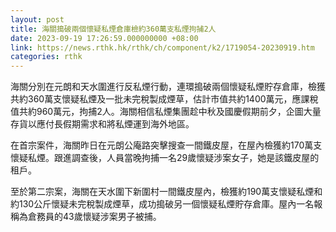```yaml
---
layout: post
title: 海關搗破兩個懷疑私煙倉庫檢約360萬支私煙拘捕2人
date: 2023-09-19 17:26:59.000000000 +08:00
link: https://news.rthk.hk/rthk/ch/component/k2/1719054-20230919.htm
categories: rthk
---
```


海關分別在元朗和天水圍進行反私煙行動，連環搗破兩個懷疑私煙貯存倉庫，檢獲共約360萬支懷疑私煙及一批未完稅製成煙草，估計市值共約1400萬元，應課稅值共約960萬元，拘捕2人。海關相信私煙集團趁中秋及國慶假期前夕，企圖大量存貨以應付長假期需求和將私煙運到海外地區。

在首宗案件，海關昨日在元朗公庵路突擊搜查一間鐵皮屋，在屋內檢獲約170萬支懷疑私煙。跟進調查後，人員當晚拘捕一名29歲懷疑涉案女子，她是該鐵皮屋的租戶。

至於第二宗案，海關在天水圍下新圍村一間鐵皮屋內，檢獲約190萬支懷疑私煙和約130公斤懷疑未完稅製成煙草，成功搗破另一個懷疑私煙貯存倉庫。屋內一名報稱為倉務員的43歲懷疑涉案男子被捕。

